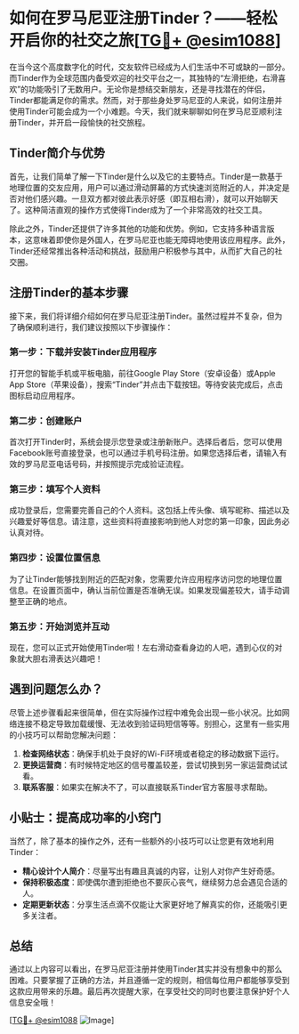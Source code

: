 # 如何在罗马尼亚注册Tinder？——轻松开启你的社交之旅[[TG💪+ @esim1088](https://t.me/s/esim1088)]

在当今这个高度数字化的时代，交友软件已经成为人们生活中不可或缺的一部分。而Tinder作为全球范围内备受欢迎的社交平台之一，其独特的“左滑拒绝，右滑喜欢”的功能吸引了无数用户。无论你是想结交新朋友，还是寻找潜在的伴侣，Tinder都能满足你的需求。然而，对于那些身处罗马尼亚的人来说，如何注册并使用Tinder可能会成为一个小难题。今天，我们就来聊聊如何在罗马尼亚顺利注册Tinder，并开启一段愉快的社交旅程。

## Tinder简介与优势

首先，让我们简单了解一下Tinder是什么以及它的主要特点。Tinder是一款基于地理位置的交友应用，用户可以通过滑动屏幕的方式快速浏览附近的人，并决定是否对他们感兴趣。一旦双方都对彼此表示好感（即互相右滑），就可以开始聊天了。这种简洁直观的操作方式使得Tinder成为了一个非常高效的社交工具。

除此之外，Tinder还提供了许多其他的功能和优势。例如，它支持多种语言版本，这意味着即使你是外国人，在罗马尼亚也能无障碍地使用该应用程序。此外，Tinder还经常推出各种活动和挑战，鼓励用户积极参与其中，从而扩大自己的社交圈。

## 注册Tinder的基本步骤

接下来，我们将详细介绍如何在罗马尼亚注册Tinder。虽然过程并不复杂，但为了确保顺利进行，我们建议按照以下步骤操作：

### 第一步：下载并安装Tinder应用程序

打开您的智能手机或平板电脑，前往Google Play Store（安卓设备）或Apple App Store（苹果设备），搜索“Tinder”并点击下载按钮。等待安装完成后，点击图标启动应用程序。

### 第二步：创建账户

首次打开Tinder时，系统会提示您登录或注册新账户。选择后者后，您可以使用Facebook账号直接登录，也可以通过手机号码注册。如果您选择后者，请输入有效的罗马尼亚电话号码，并按照提示完成验证流程。

### 第三步：填写个人资料

成功登录后，您需要完善自己的个人资料。这包括上传头像、填写昵称、描述以及兴趣爱好等信息。请注意，这些资料将直接影响到他人对您的第一印象，因此务必认真对待。

### 第四步：设置位置信息

为了让Tinder能够找到附近的匹配对象，您需要允许应用程序访问您的地理位置信息。在设置页面中，确认当前位置是否准确无误。如果发现偏差较大，请手动调整至正确的地点。

### 第五步：开始浏览并互动

现在，您可以正式开始使用Tinder啦！左右滑动查看身边的人吧，遇到心仪的对象就大胆右滑表达兴趣吧！

## 遇到问题怎么办？

尽管上述步骤看起来很简单，但在实际操作过程中难免会出现一些小状况。比如网络连接不稳定导致加载缓慢、无法收到验证码短信等等。别担心，这里有一些实用的小技巧可以帮助您解决问题：

1. **检查网络状态**：确保手机处于良好的Wi-Fi环境或者稳定的移动数据下运行。
2. **更换运营商**：有时候特定地区的信号覆盖较差，尝试切换到另一家运营商试试看。
3. **联系客服**：如果实在解决不了，可以直接联系Tinder官方客服寻求帮助。

## 小贴士：提高成功率的小窍门

当然了，除了基本的操作之外，还有一些额外的小技巧可以让您更有效地利用Tinder：

- **精心设计个人简介**：尽量写出有趣且真诚的内容，让别人对你产生好奇感。
- **保持积极态度**：即使偶尔遭到拒绝也不要灰心丧气，继续努力总会遇见合适的人。
- **定期更新状态**：分享生活点滴不仅能让大家更好地了解真实的你，还能吸引更多关注者。

## 总结

通过以上内容可以看出，在罗马尼亚注册并使用Tinder其实并没有想象中的那么困难。只要掌握了正确的方法，并且遵循一定的规则，相信每位用户都能够享受到这款应用带来的乐趣。最后再次提醒大家，在享受社交的同时也要注意保护好个人信息安全哦！

[[TG💪+ @esim1088](https://t.me/s/esim1088) ![Image](https://i.postimg.cc/4NQfJmqS/Snipaste-2025-05-13-00-14-12.png)]